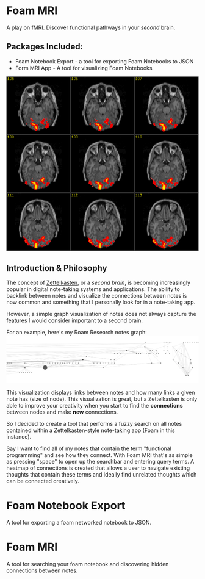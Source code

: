 # Foam MRI

A play on fMRI. Discover functional pathways in your *second* brain.

## Packages Included:
 - Foam Notebook Export - a tool for exporting Foam Notebooks to JSON
 - Form MRI App - A tool for visualizing Foam Notebooks

![fMRI Scan Image](./img/fmri.gif)

## Introduction & Philosophy
The concept of [Zettelkasten](https://en.wikipedia.org/wiki/Zettelkasten), or a *second brain*, is becoming increasingly popular in digital note-taking systems and applications. The ability to backlink between notes and visualize the connections between notes is now common and something that I personally look for in a note-taking app. 

However, a simple graph visualization of notes does not always capture the features I would consider important to a second brain. 

For an example, here's my Roam Research notes graph:
![Roam Research Graph Image](./img/roam.png)

This visualization displays links between notes and how many links a given note has (size of node). This visualization is great, but a Zettelkasten is only able to improve your creativity when you start to find the **connections** between nodes and make **new** connections. 

So I decided to create a tool that performs a fuzzy search on all notes contained within a Zettelkasten-style note-taking app (Foam in this instance). 

Say I want to find all of my notes that contain the term "functional programming" and see how they connect. With Foam MRI that's as simple as pressing "space" to open up the searchbar and entering query terms. A heatmap of connections is created that allows a user to navigate existing thoughts that contain these terms and ideally find unrelated thoughts which can be connected creatively. 

# Foam Notebook Export
A tool for exporting a foam networked notebook to JSON.

# Foam MRI
A tool for searching your foam notebook and discovering hidden connections between notes.